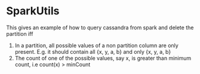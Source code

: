 # SparkUtils
This gives an example of how to query cassandra from spark and delete the partition iff 
1. In a partition, all possible values of a non partition column are only present. E.g. it should contain all {x, y, a, b}
   and only {x, y, a, b}
2. The count of one of the possible values, say x, is greater than minimum count, i.e count(x) > minCount
